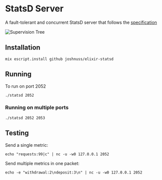 # StatsD Server

A fault-tolerant and concurrent StatsD server that follows the [specification](https://github.com/etsy/statsd/blob/master/docs/metric_types.md)

![Supervision Tree](https://raw.githubusercontent.com/joshnuss/elixir-statsd/master/supervision-tree.jpg)

## Installation

```
mix escript.install github joshnuss/elixir-statsd
```

## Running

To run on port 2052

```
./statsd 2052
```

### Running on multiple ports

```
./statsd 2052 2053
```

## Testing


Send a single metric:

```
echo "requests:99|c" | nc -u -w0 127.0.0.1 2052
```

Send multiple metrics in one packet:

```
echo -e "withdrawal:2\ndeposit:3\n" | nc -u -w0 127.0.0.1 2052
```
